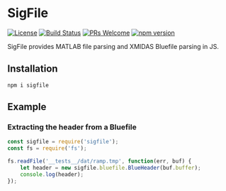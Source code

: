SigFile
======================

[![License](https://img.shields.io/badge/License-Apache%202.0-blue.svg)](https://opensource.org/licenses/Apache-2.0) [![Build Status](https://travis-ci.org/LGSInnovations/sigfile.svg?branch=master)](https://travis-ci.org/LGSInnovations/sigfile) [![PRs Welcome](https://img.shields.io/badge/PRs-welcome-brightgreen.svg)](.github/CONTRIBUTING.md#pull-requests) [![npm version](https://badge.fury.io/js/sigfile.svg)](https://badge.fury.io/js/sigfile)

SigFile provides MATLAB file parsing and XMIDAS Bluefile parsing in JS.

## Installation

```
npm i sigfile
```

## Example

### Extracting the header from a Bluefile

```javascript
const sigfile = require('sigfile');
const fs = require('fs');

fs.readFile('__tests__/dat/ramp.tmp', function(err, buf) {
    let header = new sigfile.bluefile.BlueHeader(buf.buffer);
    console.log(header);
});
```
